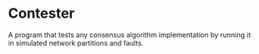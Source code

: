 # Contester

A program that tests any consensus algorithm implementation by running it in simulated network partitions and faults.
